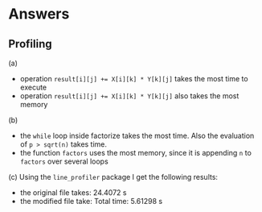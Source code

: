 # Answers

## Profiling

(a)

* operation `result[i][j] += X[i][k] * Y[k][j]` takes the most time to execute
* operation `result[i][j] += X[i][k] * Y[k][j]` also takes the most memory

(b)

* the `while` loop inside factorize takes the most time. Also the evaluation of `p > sqrt(n)` takes time.
* the function `factors` uses the most memory, since it is appending `n` to `factors` over several loops

(c)
Using the `line_profiler` package I get the following results:

* the original file takes: 24.4072 s
* the modified file take: Total time: 5.61298 s
